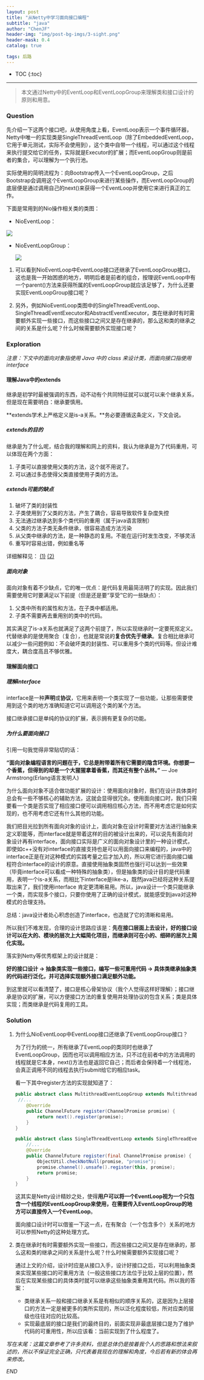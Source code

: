 ```yaml
---
layout: post  
title: "从Netty中学习面向接口编程"  
subtitle: "java"  
author: "ChenJF"  
header-img: "img/post-bg-imgs/3-sight.png"  
header-mask: 0.4  
catalog: true  

tags: 后路
---
```


* TOC
{:toc}
---

>  本文通过Netty中的EventLoop和EventLoopGroup来理解类和接口设计的原则和用意。

### Question

先介绍一下这两个接口吧，从使用角度上看，EventLoop表示一个事件循环器，Netty中唯一的实现类是SingleThreadEventLoop（除了EmbeddedEventLoop，它用于单元测试，实际不会使用到），这个类中自带一个线程，可以通过这个线程来执行提交给它的任务，实际就是Executor的扩展；而EventLoopGroup则是前者的集合，可以理解为一个执行池。

实际使用的简明流程为：向Bootstrap传入一个EventLoopGroup，之后Bootstrap会调用这个EventLoopGroup来进行某些操作，而EventLoopGroup的底层便是通过调用自己的next()来获得一个EventLoop并使用它来进行真正的工作。

下面是常用到的Nio操作相关类的类图：

* NioEventLoop：

![](C:\Users\chenjifff\Desktop\NioEventLoop.png)

* NioEventLoopGroup：  

  ![](C:\Users\chenjifff\Desktop\NioEventLoopGroup.png)

1. 可以看到NioEventLoop中EventLoop接口还继承了EventLoopGroup接口，这也是我一开始困惑的地方，明明后者是前者的组合，按理说EventLoop中有一个parent()方法来获得所属的EventLoopGroup就应该足够了，为什么还要实现EventLoopGroup接口呢？

2. 另外，例如NioEventLoop类图中的SingleThreadEventLoop、SingleThreadEventExecutor和AbstractEventExecutor，类在继承时有时需要额外实现一些接口，而这些接口之间又是存在继承的，那么这和类的继承之间的关系是什么呢？什么时候需要额外实现接口呢？

### Exploration

*注意：下文中的面向对象指使用 Java 中的 class 来设计类，而面向接口指使用 interface*

#### 理解Java中的extends

继承是初学时最被强调的东西，动不动有个共同特征就可以就可以来个继承关系，但是现在需要明白：继承要慎用。

**extends学术上严格定义是is-a关系。**务必要遵循这条定义，下文会说。

##### extends的目的

继承是为了什么呢，结合我的理解和网上的资料，我认为继承是为了代码重用，可以体现在两个方面：

1. 子类可以直接使用父类的方法，这个就不用说了。
2. 可以通过多态使得父类直接使用子类的方法。

##### extends可能的缺点

1. 破坏了类的封装性
2. 子类使用到了父类的方法，产生了耦合，容易导致软件复杂度失控
3. 无法通过继承达到多个类代码的重用（属于java语言限制）
4. 父类的方法子类无条件继承，很容易造成方法污染
5. 从父类中继承的方法，是一种静态的复用。不能在运行时发生改变，不够灵活
6. 重写时容易出错，例如重名等

详细解释见： [(1)](https://www.cnblogs.com/xz816111/p/9080173.html  ) [(2)](https://lovoedu.gitee.io/javablog/2017/06/01/20170601/  )

##### 面向对象

面向对象有着不少缺点，它的唯一优点：是代码复用最简洁明了的实现。因此我们需要使用它时要满足以下前提（但是还是要“享受”它的一些缺点）：

1. 父类中所有的属性和方法，在子类中都适用。
2. 子类不需要再去重用别的类中的代码。

其实满足了is-a关系也就满足了这两个前提了，所以实现继承时一定要死抠定义。代替继承的是使用聚合（复合），也就是常说的**复合优先于继承**。复合相比继承可以减少一些问题例如：不会破坏类的封装性、可以重用多个类的代码等。但设计难度大，耦合度高且不够优雅。

#### 理解面向接口

##### 理解interface

interface是一种**声明**或**协议**，它用来表明一个类实现了一些功能，让那些需要使用到这个类的地方准确知道它可以调用这个类的某个方法。

接口继承接口是单纯的协议的扩展，表示拥有更复杂的功能。

##### 为什么要面向接口

引用一句我觉得非常贴切的话：

**“面向对象编程语言的问题在于，它总是附带着所有它需要的隐含环境。你想要一个香蕉，但得到的却是一个大猩猩拿着香蕉，而其还有整个丛林。”** — Joe Armstrong(Erlang语言发明人)

为什么面向对象不适合做功能扩展的设计：使用面向对象时，我们在设计具体类时总会有一些不够核心的辅助方法，这就会显得很冗余。使用面向接口时，我们只需要看一个类是否实现了相应接口便可以调用相应核心方法，而不用考虑它是如何实现的，也不用考虑它还有什么其他的功能。

我们把目光拉到所有面向对象的设计上，面向对象在设计时需要对方法进行抽象来定义职能等，而interface就是带着这样的目的被设计出来的，可以说先有面向对象设计再有interface，面向接口实际是广义的面向对象设计里的一种设计模式，即使如c++没有对interface的直接支持也是可以用面向接口来编程的，java中的interface正是在对这种模式的实践考量之后才加入的，所以用它进行面向接口编程符合interface的设计的原意。直接使用抽象类固然也强行可以达到一些效果（毕竟interface可以看成一种特殊的抽象类），但是抽象类的设计目的是代码重用，表明一个is-a关系，而相比下interface是like-a，既然java已经将这种关系提取出来了，我们使用interface 肯定更清晰易用。所以，java设计一个类只能继承一个类，而实现多个接口，只要你使用了正确的设计模式，就能感受到java对这种模式的合理支持。

总结：java设计者处心积虑创造了interface，也造就了它的清晰和易用。

所以我们不难发现，合理的设计思路应该是：**先在接口层面上去设计，好的接口设计可以在大的、模块的层次上大幅简化项目，而继承则可在小的、细碎的层次上简化实现。**

落实到Netty等优秀框架上的设计就是：

**好的接口设计 -> 抽象类实现一些接口，编写一些可重用代码 -> 具体类继承抽象类的代码进行泛化，并可选择实现额外接口满足额外功能。**

到这里就可以看清楚了，接口是核心骨架协议（我个人觉得这样好理解）；接口继承是协议的扩展，可以方便接口方法的重复使用并处理协议的包含关系；类是具体实现；而类继承是代码复用的工具。

### Solution

1. 为什么NioEventLoop中EventLoop接口还继承了EventLoopGroup接口？

   为了行为的统一，所有继承了EventLoop的类同时也继承了EventLoopGroup，因而也可以调用相应方法，只不过在前者中的方法调用的线程就是它本身，next()方法也是返回它自己；而后者会保持着一个线程池，会真正调用不同的线程去执行submit给它的相应task。

   看一下其中register方法的实现就知道了：

   ```java
   public abstract class MultithreadEventLoopGroup extends MultithreadEventExecutorGroup implements EventLoopGroup {
   	//...
       @Override
       public ChannelFuture register(ChannelPromise promise) {
           return next().register(promise);
       }
   }
   ```

   ```java
   public abstract class SingleThreadEventLoop extends SingleThreadEventExecutor implements EventLoop {
       //...
       @Override
       public ChannelFuture register(final ChannelPromise promise) {
           ObjectUtil.checkNotNull(promise, "promise");
           promise.channel().unsafe().register(this, promise);
           return promise;
       }
   }
   ```

   

   这其实是Netty设计精妙之处，使得**用户可以将一个EventLoop视为一个只包含一个线程的EventLoopGroup来使用，在需要传入EventLoopGroup的地方可以直接传入一个EventLoop**。

   面向接口设计时可以借鉴一下这一点，在有聚合（一个包含多个）关系的地方可以参照Netty的这种处理方式。

2. 类在继承时有时需要额外实现一些接口，而这些接口之间又是存在继承的，那么这和类的继承之间的关系是什么呢？什么时候需要额外实现接口呢？

   通过上文的介绍，设计时应是从接口入手，设计好接口之后，可以利用抽象类来实现某些接口的可重用方法（一般这些接口方法位于比较上层的位置），然后在实现某些接口的具体类时就可以继承这些抽象类重用其代码。所以我的答案：

   * 类继承关系一般和接口继承关系是有相似的顺序关系的，这是因为上层接口的方法一定是被更多的类所实现的，所以泛化程度较低，所对应类的层级也往往对应的比较高。
   * 实现最底层的接口是我们的最终目的，前面实现非最底层接口是为了维护代码的可重用性，所以应该看：当前实现到了什么程度了。

*写在末尾：这篇文章参考了许多资料，但是总体仍是按着我个人的思路和想法来叙述的，所以不保证完全正确，只代表着我现在的理解和角度，今后若有新的体会再来修改。*

*END*